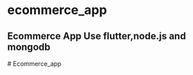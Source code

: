 # ecommerce_app

## Ecommerce App Use flutter,node.js and mongodb

#   E c o m m e r c e _ a p p 
 
 
